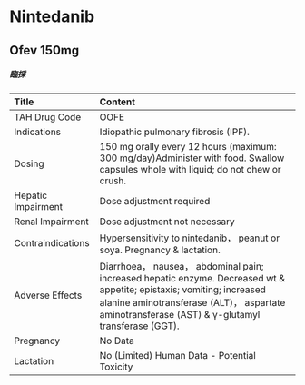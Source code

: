 # Nintedanib

## Ofev 150mg

##### 臨採

| Title              | Content                                                                                                                                                                                                                  |
|:-------------------|:-------------------------------------------------------------------------------------------------------------------------------------------------------------------------------------------------------------------------|
| TAH Drug Code      | OOFE                                                                                                                                                                                                                     |
| Indications        | Idiopathic pulmonary fibrosis (IPF).                                                                                                                                                                                     |
| Dosing             | 150 mg orally every 12 hours (maximum: 300 mg/day)Administer with food. Swallow capsules whole with liquid; do not chew or crush.                                                                                        |
| Hepatic Impairment | Dose adjustment required                                                                                                                                                                                                 |
| Renal Impairment   | Dose adjustment not necessary                                                                                                                                                                                            |
| Contraindications  | Hypersensitivity to nintedanib， peanut or soya. Pregnancy & lactation.                                                                                                                                                  |
| Adverse Effects    | Diarrhoea， nausea， abdominal pain; increased hepatic enzyme. Decreased wt & appetite; epistaxis; vomiting; increased alanine aminotransferase (ALT)， aspartate aminotransferase (AST) & γ-glutamyl transferase (GGT). |
| Pregnancy          | No Data                                                                                                                                                                                                                  |
| Lactation          | No (Limited) Human Data - Potential Toxicity                                                                                                                                                                             |

